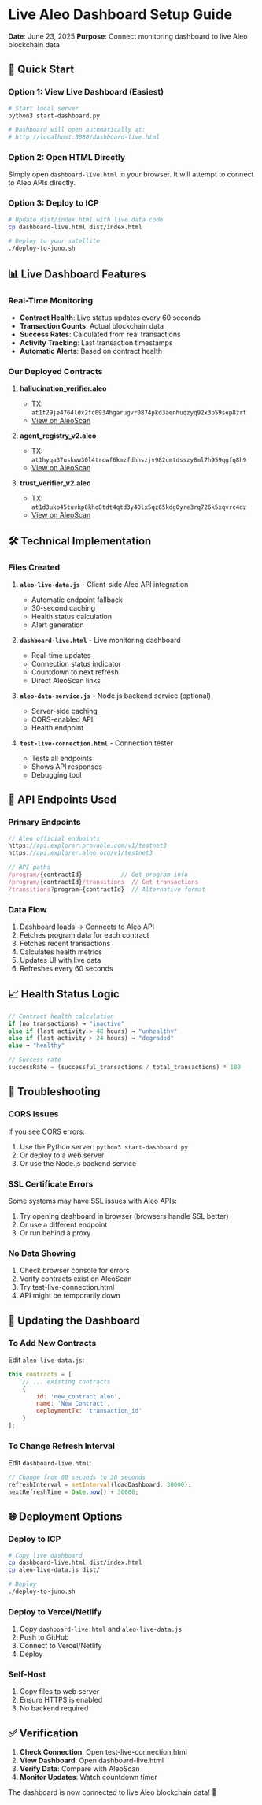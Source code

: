 # Live Aleo Dashboard Setup Guide

**Date**: June 23, 2025
**Purpose**: Connect monitoring dashboard to live Aleo blockchain data

## 🚀 Quick Start

### Option 1: View Live Dashboard (Easiest)

```bash
# Start local server
python3 start-dashboard.py

# Dashboard will open automatically at:
# http://localhost:8080/dashboard-live.html
```

### Option 2: Open HTML Directly

Simply open `dashboard-live.html` in your browser. It will attempt to connect to Aleo APIs directly.

### Option 3: Deploy to ICP

```bash
# Update dist/index.html with live data code
cp dashboard-live.html dist/index.html

# Deploy to your satellite
./deploy-to-juno.sh
```

## 📊 Live Dashboard Features

### Real-Time Monitoring
- **Contract Health**: Live status updates every 60 seconds
- **Transaction Counts**: Actual blockchain data
- **Success Rates**: Calculated from real transactions
- **Activity Tracking**: Last transaction timestamps
- **Automatic Alerts**: Based on contract health

### Our Deployed Contracts
1. **hallucination_verifier.aleo**
   - TX: `at1f29je4764ldx2fc0934hgarugvr0874pkd3aenhuqzyq92x3p59sep8zrt`
   - [View on AleoScan](https://testnet.aleoscan.io/program?id=hallucination_verifier.aleo)

2. **agent_registry_v2.aleo**
   - TX: `at1hyqa37uskww30l4trcwf6kmzfdhhszjv982cmtdsszy8ml7h959qgfq8h9`
   - [View on AleoScan](https://testnet.aleoscan.io/program?id=agent_registry_v2.aleo)

3. **trust_verifier_v2.aleo**
   - TX: `at1d3ukp45tuvkp0khq8tdt4qtd3y40lx5qz65kdg0yre3rq726k5xqvrc4dz`
   - [View on AleoScan](https://testnet.aleoscan.io/program?id=trust_verifier_v2.aleo)

## 🛠️ Technical Implementation

### Files Created

1. **`aleo-live-data.js`** - Client-side Aleo API integration
   - Automatic endpoint fallback
   - 30-second caching
   - Health status calculation
   - Alert generation

2. **`dashboard-live.html`** - Live monitoring dashboard
   - Real-time updates
   - Connection status indicator
   - Countdown to next refresh
   - Direct AleoScan links

3. **`aleo-data-service.js`** - Node.js backend service (optional)
   - Server-side caching
   - CORS-enabled API
   - Health endpoint

4. **`test-live-connection.html`** - Connection tester
   - Tests all endpoints
   - Shows API responses
   - Debugging tool

## 🔧 API Endpoints Used

### Primary Endpoints
```javascript
// Aleo official endpoints
https://api.explorer.provable.com/v1/testnet3
https://api.explorer.aleo.org/v1/testnet3

// API paths
/program/{contractId}           // Get program info
/program/{contractId}/transitions  // Get transactions
/transitions?program={contractId}  // Alternative format
```

### Data Flow
1. Dashboard loads → Connects to Aleo API
2. Fetches program data for each contract
3. Fetches recent transactions
4. Calculates health metrics
5. Updates UI with live data
6. Refreshes every 60 seconds

## 📈 Health Status Logic

```javascript
// Contract health calculation
if (no transactions) → "inactive"
else if (last activity > 48 hours) → "unhealthy"
else if (last activity > 24 hours) → "degraded"
else → "healthy"

// Success rate
successRate = (successful_transactions / total_transactions) * 100
```

## 🚨 Troubleshooting

### CORS Issues
If you see CORS errors:
1. Use the Python server: `python3 start-dashboard.py`
2. Or deploy to a web server
3. Or use the Node.js backend service

### SSL Certificate Errors
Some systems may have SSL issues with Aleo APIs:
1. Try opening dashboard in browser (browsers handle SSL better)
2. Or use a different endpoint
3. Or run behind a proxy

### No Data Showing
1. Check browser console for errors
2. Verify contracts exist on AleoScan
3. Try test-live-connection.html
4. API might be temporarily down

## 🔄 Updating the Dashboard

### To Add New Contracts
Edit `aleo-live-data.js`:
```javascript
this.contracts = [
    // ... existing contracts
    {
        id: 'new_contract.aleo',
        name: 'New Contract',
        deploymentTx: 'transaction_id'
    }
];
```

### To Change Refresh Interval
Edit `dashboard-live.html`:
```javascript
// Change from 60 seconds to 30 seconds
refreshInterval = setInterval(loadDashboard, 30000);
nextRefreshTime = Date.now() + 30000;
```

## 🌐 Deployment Options

### Deploy to ICP
```bash
# Copy live dashboard
cp dashboard-live.html dist/index.html
cp aleo-live-data.js dist/

# Deploy
./deploy-to-juno.sh
```

### Deploy to Vercel/Netlify
1. Copy `dashboard-live.html` and `aleo-live-data.js`
2. Push to GitHub
3. Connect to Vercel/Netlify
4. Deploy

### Self-Host
1. Copy files to web server
2. Ensure HTTPS is enabled
3. No backend required

## ✅ Verification

1. **Check Connection**: Open test-live-connection.html
2. **View Dashboard**: Open dashboard-live.html
3. **Verify Data**: Compare with AleoScan
4. **Monitor Updates**: Watch countdown timer

The dashboard is now connected to live Aleo blockchain data! 🎉
